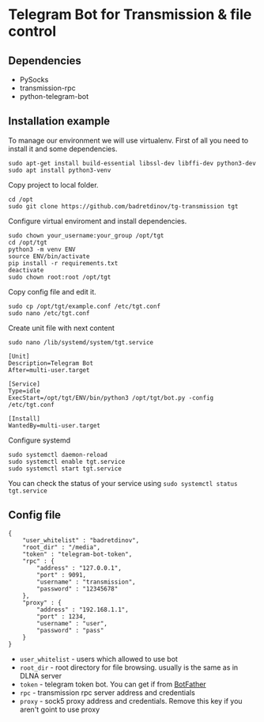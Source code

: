 # Telegram Bot for Transmission & file control

## Dependencies

* PySocks
* transmission-rpc
* python-telegram-bot

## Installation example

To manage our environment we will use virtualenv. First of all you need to install it and some dependencies.

```
sudo apt-get install build-essential libssl-dev libffi-dev python3-dev
sudo apt install python3-venv
```
Copy project to local folder.

```
cd /opt
sudo git clone https://github.com/badretdinov/tg-transmission tgt
```

Configure virtual enviroment and install dependencies.

```
sudo chown your_username:your_group /opt/tgt
cd /opt/tgt
python3 -m venv ENV
source ENV/bin/activate
pip install -r requirements.txt
deactivate
sudo chown root:root /opt/tgt
```
Copy config file and edit it.

```
sudo cp /opt/tgt/example.conf /etc/tgt.conf
sudo nano /etc/tgt.conf
```
Create unit file with next content

```
sudo nano /lib/systemd/system/tgt.service
```
```
[Unit]
Description=Telegram Bot
After=multi-user.target

[Service]
Type=idle
ExecStart=/opt/tgt/ENV/bin/python3 /opt/tgt/bot.py -config /etc/tgt.conf

[Install]
WantedBy=multi-user.target
```
Configure systemd

```
sudo systemctl daemon-reload
sudo systemctl enable tgt.service
sudo systemctl start tgt.service
```
You can check the status of your service using `sudo systemctl status tgt.service`

## Config file

```
{
	"user_whitelist" : "badretdinov",
	"root_dir" : "/media",
	"token" : "telegram-bot-token",
	"rpc" : {
		"address" : "127.0.0.1",
		"port" : 9091,
		"username" : "transmission",
		"password" : "12345678"
	},
	"proxy" : {
		"address" : "192.168.1.1",
		"port" : 1234,
		"username" : "user",
		"password" : "pass"
	}
}
```
* `user_whitelist` - users which allowed to use bot
* `root_dir` - root directory for file browsing. usually is the same as in DLNA server
* `token` - telegram token bot. You can get if from [BotFather](https://telegram.me/botfather)
* `rpc` - transmission rpc server address and credentials
* `proxy` - sock5 proxy address and credentials. Remove this key if you aren't goint to use proxy
